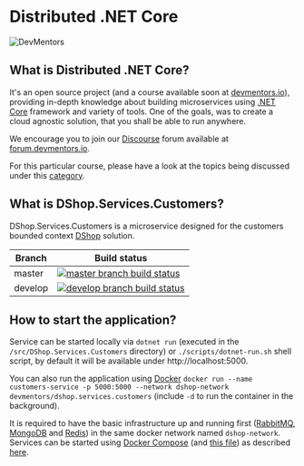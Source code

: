 # Distributed .NET Core

![DevMentors](https://github.com/devmentors/DNC-DShop/blob/master/assets/devmentors_logo.png)

**What is Distributed .NET Core?**
----------------

It's an open source project (and a course available soon at [devmentors.io](https://devmentors.io)), providing in-depth knowledge about building microservices using [.NET Core](https://www.microsoft.com/net/learn/get-started-with-dotnet-tutorial) framework and variety of tools. One of the goals, was to create a cloud agnostic solution, that you shall be able to run anywhere. 

We encourage you to join our [Discourse](https://www.discourse.org) forum available at [forum.devmentors.io](https://forum.devmentors.io).

For this particular course, please have a look at the topics being discussed under this [category](https://forum.devmentors.io/c/courses/distributed-dotnet-core).

**What is DShop.Services.Customers?**
----------------

DShop.Services.Customers is a microservice designed for the customers bounded context [DShop](https://github.com/devmentors/DNC-DShop) solution.

|Branch             |Build status                                                  
|-------------------|-----------------------------------------------------
|master             |[![master branch build status](https://api.travis-ci.org/devmentors/DNC-DShop.Services.Customers.svg?branch=master)](https://travis-ci.org/devmentors/DNC-DShop.Services.Customers)
|develop            |[![develop branch build status](https://api.travis-ci.org/devmentors/DNC-DShop.Services.Customers.svg?branch=develop)](https://travis-ci.org/devmentors/DNC-DShop.Services.Customers/branches)


**How to start the application?**
----------------

Service can be started locally via `dotnet run` (executed in the `/src/DShop.Services.Customers` directory) or `./scripts/dotnet-run.sh` shell script, by default it will be available under http://localhost:5000.

You can also run the application using [Docker](https://www.docker.com) `docker run --name customers-service -p 5000:5000 --network dshop-network devmentors/dshop.services.customers` (include `-d` to run the container in the background).

It is required to have the basic infrastructure up and running first ([RabbitMQ](https://www.rabbitmq.com), [MongoDB](https://www.mongodb.com) and [Redis](https://redis.io)) in the same docker network named `dshop-network`. Services can be started using [Docker Compose](https://docs.docker.com/compose) (and [this file](https://github.com/devmentors/DNC-DShop/blob/master/compose/docker-compose-infrastructure.yml)) as described [here](https://github.com/devmentors/DNC-DShop).